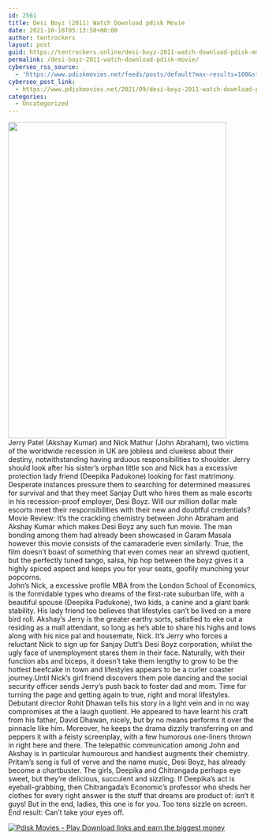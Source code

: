 ```yaml
---
id: 2561
title: Desi Boyz (2011) Watch Download pdisk Movie
date: 2021-10-16T05:13:58+00:00
author: tentrockers
layout: post
guid: https://tentrockers.online/desi-boyz-2011-watch-download-pdisk-movie/
permalink: /desi-boyz-2011-watch-download-pdisk-movie/
cyberseo_rss_source:
  - 'https://www.pdiskmovies.net/feeds/posts/default?max-results=100&start-index=401'
cyberseo_post_link:
  - https://www.pdiskmovies.net/2021/09/desi-boyz-2011-watch-download-pdisk.html
categories:
  - Uncategorized
---
```

<div class="separator">
  <a href="https://1.bp.blogspot.com/-7U2Cy2pMZbE/YUV9Uf4YvFI/AAAAAAAAANM/Rm6b65o6QP4miQVw8zugBmjxVOXZJK_1wCLcBGAsYHQ/s1448/Desi%2BBoyz%2B%25282011%2529%2BWatch%2BDownload%2Bpdisk%2BMovie.jpg" imageanchor="1"><img loading="lazy" border="0" data-original-height="1448" data-original-width="1000" height="640" src="https://1.bp.blogspot.com/-7U2Cy2pMZbE/YUV9Uf4YvFI/AAAAAAAAANM/Rm6b65o6QP4miQVw8zugBmjxVOXZJK_1wCLcBGAsYHQ/w442-h640/Desi%2BBoyz%2B%25282011%2529%2BWatch%2BDownload%2Bpdisk%2BMovie.jpg" width="442" /></a>
</div>

<div>
  <span>Jerry Patel (Akshay Kumar) and Nick Mathur (John Abraham), two victims of the worldwide recession in UK are jobless and clueless about their destiny, notwithstanding having arduous responsibilities to shoulder. Jerry should look after his sister’s orphan little son and Nick has a excessive protection lady friend (Deepika Padukone) looking for fast matrimony. Desperate instances pressure them to searching for determined measures for survival and that they meet Sanjay Dutt who hires them as male escorts in his recession-proof employer, Desi Boyz. Will our million dollar male escorts meet their responsibilities with their new and doubtful credentials?</span>
</div>

<div>
  <span>Movie Review: It’s the crackling chemistry between John Abraham and Akshay Kumar which makes Desi Boyz any such fun movie. The man bonding among them had already been showcased in Garam Masala however this movie consists of the camaraderie even similarly. True, the film doesn’t boast of something that even comes near an shrewd quotient, but the perfectly tuned tango, salsa, hip hop between the boyz gives it a highly spiced aspect and keeps you for your seats, goofily munching your popcorns.</span>
</div>

<div>
  <span>John’s Nick, a excessive profile MBA from the London School of Economics, is the formidable types who dreams of the first-rate suburban life, with a beautiful spouse (Deepika Padukone), two kids, a canine and a giant bank stability. His lady friend too believes that lifestyles can&#8217;t be lived on a mere bird roll. Akshay’s Jerry is the greater earthy sorts, satisfied to eke out a residing as a mall attendant, so long as he&#8217;s able to share his highs and lows along with his nice pal and housemate, Nick. It’s Jerry who forces a reluctant Nick to sign up for Sanjay Dutt’s Desi Boyz corporation, whilst the ugly face of unemployment stares them in their face. Naturally, with their function abs and biceps, it doesn’t take them lengthy to grow to be the hottest beefcake in town and lifestyles appears to be a curler coaster journey.Until Nick’s girl friend discovers them pole dancing and the social security officer sends Jerry’s push back to foster dad and mom. Time for turning the page and getting again to true, right and moral lifestyles.</span>
</div>

<div>
  <span>Debutant director Rohit Dhawan tells his story in a light vein and in no way compromises at the a laugh quotient. He appeared to have learnt his craft from his father, David Dhawan, nicely, but by no means performs it over the pinnacle like him. Moreover, he keeps the drama dizzily transferring on and peppers it with a feisty screenplay, with a few humorous one-liners thrown in right here and there. The telepathic communication among John and Akshay is in particular humourous and handiest augments their chemistry. Pritam’s song is full of verve and the name music, Desi Boyz, has already become a chartbuster. The girls, Deepika and Chitrangada perhaps eye sweet, but they&#8217;re delicious, succulent and sizzling. If Deepika’s act is eyeball-grabbing, then Chitrangada’s Economic’s professor who sheds her clothes for every right answer is the stuff that dreams are product of: isn’t it guys! But in the end, ladies, this one is for you. Too tons sizzle on screen. End result: Can’t take your eyes off.</span>
</div>

[![](https://1.bp.blogspot.com/-KJZYdQTn3nw/YS8VdIdXMyI/AAAAAAAAaw4/BR8dsGkpxw0T8C_4G4ALfMA7cP79KN3kwCLcBGAsYHQ/w400-h58/play_download_buttuons-removebg-preview.png "Pdisk Movies - Play Download links and earn the biggest money")](https://pdisklink.com/1/bnYybDYxMDAyOWs0?dn=1)